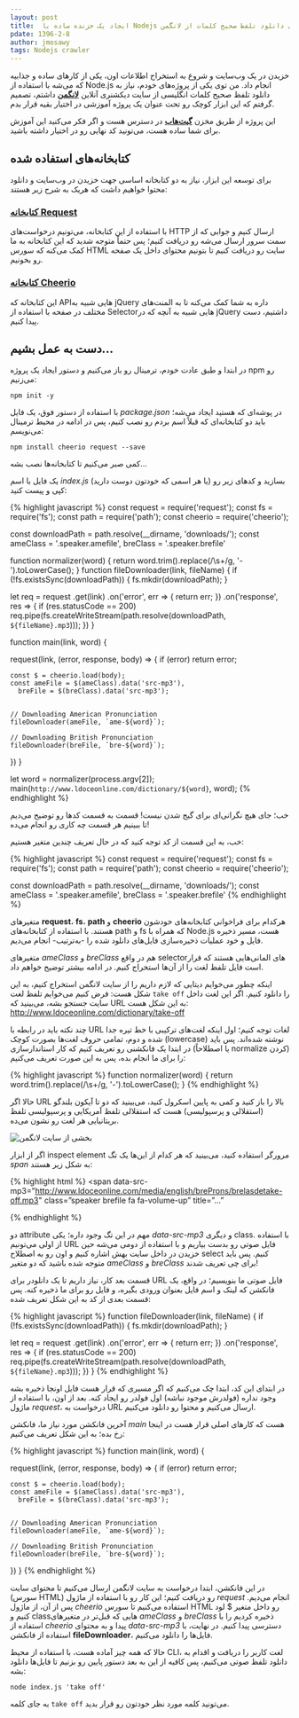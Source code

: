 ```yaml
---
layout: post
title:  ایجاد یک خزنده ساده با Nodejs برای دانلود تلفظ صحیح کلمات از لانگمن
pdate: 1396-2-8
author: jmosawy
tags: Nodejs crawler
---
```


خزیدن در یک وب‌سایت و شروع به استخراج اطلاعات اون، یکی از کارهای ساده و جذابیه که می‌شه با استفاده از Node.js انجام داد. من توی یکی از پروژه‌های خودم، نیاز به دانلود تلفظ صحیح کلمات انگلیسی از سایت دیکشنری آنلاین **[لانگمن](http://www.ldoceonline.com)** داشتم، تصمیم گرفتم که این ابزار کوچک رو تحت عنوان یک پروژه آموزشی در اختیار بقیه قرار بدم.

این پروژه از طریق مخزن **[گیت‌هاب](https://github.com/jmosawy/LDOCE-Pronunciation-Audio-Downloader)** در دسترس هست و اگر فکر می‌کنید این آموزش برای شما ساده هست، می‌تونید کد نهایی رو در اختیار داشته باشید.

## کتابخانه‌های استفاده شده
برای توسعه این ابزار، نیاز به دو کتابخانه اساسی جهت خزیدن در وب‌سایت و دانلود محتوا خواهیم داشت که هریک به شرح زیر هستند:

### [کتابخانه Request](https://github.com/request/request)
با استفاده از این کتابخانه، می‌تونیم درخواست‌های HTTP ارسال کنیم و جوابی که از سمت سرور ارسال می‌شه رو دریافت کنیم؛ پس حتماً متوجه شدید که این کتابخانه به ما کمک می‌کنه که سورس HTML سایت رو دریافت کنیم تا بتونیم محتوای داخل یک صفحه رو بخونیم.

### [کتابخانه Cheerio](https://cheerio.js.org/)
این کتابخانه که APIهایی شبیه به jQuery داره به شما کمک می‌کنه تا به المنت‌های مختلف در صفحه با استفاده از Selectorهایی شبیه به آنچه که در jQuery داشتیم، دست پیدا کنیم.

## دست به عمل بشیم...
در ابتدا و طبق عادت خودم، ترمینال رو باز می‌کنیم و دستور ایجاد یک پروژه npm رو می‌زنیم:

`npm init -y`

با استفاده از دستور فوق، یک فایل _package.json_ در پوشه‌ای که هستید ایجاد می‌شه؛ باید دو کتابخانه‌ای که قبلاً اسم بردم رو نصب کنیم، پس در ادامه در محیط ترمینال می‌نویسم:

`npm install cheerio request --save`

کمی صبر می‌کنیم تا کتابخانه‌ها نصب بشه...

یک فایل با اسم _index.js_ (یا هر اسمی که خودتون دوست دارید) بسازید و کدهای زیر رو کپی و پیست کنید:

{% highlight javascript %}
const request = require('request');
const fs = require('fs');
const path = require('path');
const cheerio = require('cheerio');

const downloadPath = path.resolve(__dirname, 'downloads/');
const ameClass = '.speaker.amefile',
  breClass = '.speaker.brefile'


function normalizer(word) {
  return word.trim().replace(/\s+/g, '-').toLowerCase();
}
function fileDownloader(link, fileName) {
  if (!fs.existsSync(downloadPath)) {
    fs.mkdir(downloadPath);
  }

  let req = request
    .get(link)
    .on('error', err => {
      return err;
    })
    .on('response', res => {
      if (res.statusCode == 200)
        req.pipe(fs.createWriteStream(path.resolve(downloadPath, `${fileName}.mp3`)));
    })
}

function main(link, word) {

  request(link, (error, response, body) => {
    if (error) return error;

    const $ = cheerio.load(body);
    const ameFile = $(ameClass).data('src-mp3'),
      breFile = $(breClass).data('src-mp3');


    // Downloading American Pronunciation
    fileDownloader(ameFile, `ame-${word}`);

    // Downloading British Pronunciation
    fileDownloader(breFile, `bre-${word}`);

  })
}

let word = normalizer(process.argv[2]);
main(`http://www.ldoceonline.com/dictionary/${word}`, word);
{% endhighlight %}

خب؛ جای هیچ نگرانی‌ای برای گیج شدن نیست! قسمت به قسمت کدها رو توضیح می‌دیم تا ببینیم هر قسمت چه کاری رو انجام می‌ده!

خب، به این قسمت از کد توجه کنید که در حال تعریف چندین متغیر هستیم:

{% highlight javascript %}
const request = require('request');
const fs = require('fs');
const path = require('path');
const cheerio = require('cheerio');

const downloadPath = path.resolve(__dirname, 'downloads/');
const ameClass = '.speaker.amefile',
  breClass = '.speaker.brefile'
{% endhighlight %}

متغیرهای **request**، **fs**، **path** و **cheerio** هرکدام برای فراخوانی کتابخانه‌های خودشون هستند. با استفاده از کتابخانه‌های path و fs که همراه با Node.js هست، مسیر ذخیره فایل و خود عملیات ذخیره‌سازی فایل‌های دانلود شده را -به‌ترتیب- انجام می‌دیم.

متغیرهای _ameClass_ و _breClass_ هم در واقع selectorهای المانی‌هایی هستند که قرار است فایل تلفظ لغت را از آن‌ها استخراج کنیم. در ادامه بیشتر توضیح خواهم داد.

اینکه چطور می‌خوایم دیتایی که لازم داریم را از سایت لانگمن استخراج کنیم، به این شکل هست: فرض کنیم می‌خوایم تلفظ لغت `take off` را دانلود کنیم. اگر این لغت داخل سایت جستجو بشه، می‌بینید که URL به این شکل هست:
http://www.ldoceonline.com/dictionary/take-off

چند نکته باید در رابطه با URL لغات توجه کنیم؛ اول اینکه لغت‌های ترکیبی با خط تیره جدا شده و دوم، تمامی حروف لغت‌ها بصورت کوچک (lowercase) نوشته شده‌اند. پس باید در ابتدا یک فانکشنی رو تعریف کنیم که کار استاندارسازی (یا اصطلاحاً normalize کردن) را برای ما انجام بده، پس به این صورت تعریف می‌کنیم:

{% highlight javascript %}
function normalizer(word) {
  return word.trim().replace(/\s+/g, '-').toLowerCase();
}
{% endhighlight %}

حالا اگر URL بالا را باز کنید و کمی به پایین اسکرول کنید، می‌بینید که دو تا آیکون بلندگو (استقلالی و پرسپولیسی) هست که استقلالی تلفظ آمریکایی و پرسپولیسی تلفظ بریتانیایی هر لغت رو نشون می‌ده.


![بخشی از سایت لانگمن](https://preview.ibb.co/ivNiJ5/1_oj3x_PRx6d_NNvake3_g_Rc_TQ.png)

اگر از ابزار inspect element مرورگر استفاده کنید، می‌بینید که هر کدام از این‌ها یک تگ _span_ به شکل زیر هستند:

{% highlight html %}
<span
data-src-mp3=”http://www.ldoceonline.com/media/english/breProns/brelasdetake-off.mp3"
class=”speaker brefile fa fa-volume-up”
title=”…”
>
</span>
{% endhighlight %}

دو attribute مهم در این تگ وجود داره؛ یکی _data-src-mp3_ و دیگری class. با استفاده از اولی می‌تونیم URL فایل صوتی رو بدست بیاریم و با استفاده از دومی می‌شه حین خزیدن در داخل سایت بهش اشاره کنیم و اون رو به اصطلاح select کنیم. پس باید متوجه شده باشید که دو متغیر _ameClass_ و _breClass_ برای چی تعریف شدند!

قسمت بعد کار، نیاز داریم تا یک دانلودر برای URL فایل صوتی ما بنویسیم؛ در واقع، یک فانکشن که لینک و اسم فایل بعنوان ورودی بگیره، و فایل رو برای ما ذخیره کنه. پس قسمت بعدی از کد به این شکل تعریف شده:


{% highlight javascript %}
function fileDownloader(link, fileName) {
  if (!fs.existsSync(downloadPath)) {
    fs.mkdir(downloadPath);
  }

  let req = request
    .get(link)
    .on('error', err => {
      return err;
    })
    .on('response', res => {
      if (res.statusCode == 200)
        req.pipe(fs.createWriteStream(path.resolve(downloadPath, `${fileName}.mp3`)));
    })
}
{% endhighlight %}

در ابتدای این کد، ابتدا چک می‌کنیم که اگر مسیری که قرار هست فایل اونجا ذخیره بشه وجود نداره (فولدرش موجود نباشه) اول فولدر رو ایجاد کنه. بعد از اون، با استفاده از ماژول _request_، درخواست به URL ارسال می‌کنیم و محتوا رو دانلود می‌کنیم.

آخرین فانکشن مورد نیاز ما، فانکشن _main_ هست که کارهای اصلی قرار هست در اینجا رخ بده؛ به این شکل تعریف می‌کنیم:


{% highlight javascript %}
function main(link, word) {

  request(link, (error, response, body) => {
    if (error) return error;

    const $ = cheerio.load(body);
    const ameFile = $(ameClass).data('src-mp3'),
      breFile = $(breClass).data('src-mp3');


    // Downloading American Pronunciation
    fileDownloader(ameFile, `ame-${word}`);

    // Downloading British Pronunciation
    fileDownloader(breFile, `bre-${word}`);

  })
}
{% endhighlight %}

در این فانکشن، ابتدا درخواست به سایت لانگمن ارسال می‌کنیم تا محتوای سایت (سورس HTML) رو دریافت کنیم؛ این کار رو با استفاده از ماژول _request_ انجام می‌دیم. پس از آن، از ماژول _cheerio_ استفاده می‌کنیم تا سورس HTML رو داخل متغیر $ لود کنیم و classهایی که قبل‌تر در متغیرهای _ameClass_ و _breClass_ ذخیره کردیم را با استفاده از _cheerio_ پیدا و به محتوای _data-src-mp3_ دسترسی پیدا کنیم. در نهایت، با استفاده از فانکشن **fileDownloader**، فایل‌ها را دانلود می‌کنیم.

حالا که همه چیز آماده هست، با استفاده از محیط CLI، لغت کاربر را دریافت و اقدام به دانلود تلفظ صوتی می‌کنیم، پس کافیه از این به بعد دستور پایین رو بزنیم تا فایل‌ها دانلود بشه:

`node index.js 'take off'`

به جای کلمه `take off` می‌تونید کلمه مورد نظر خودتون رو قرار بدید.
